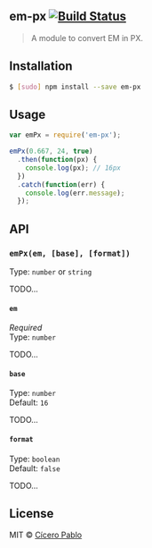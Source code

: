 ## em-px [![Build Status](https://travis-ci.org/ciceropablo/em-px.svg)](https://travis-ci.org/ciceropablo/em-px)
> A module to convert EM in PX.

## Installation

```sh
$ [sudo] npm install --save em-px
```

## Usage

```js
var emPx = require('em-px');

emPx(0.667, 24, true)
  .then(function(px) {
    console.log(px); // 16px
  })
  .catch(function(err) {
    console.log(err.message);
  });
```

## API

### `emPx(em, [base], [format])`

Type: `number` or `string`

TODO...

#### `em`

*Required*  
Type: `number`

TODO...

#### `base`

Type: `number`  
Default: `16`

TODO...

#### `format`

Type: `boolean`  
Default: `false`

TODO...

## License

MIT © [Cícero Pablo](http://ciceropablo.github.io)
